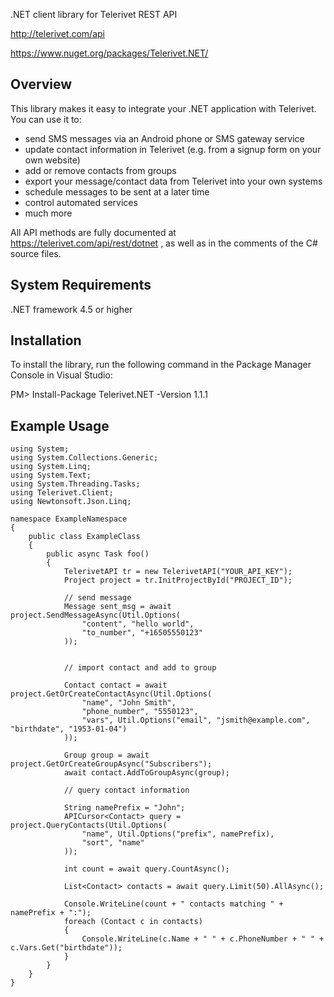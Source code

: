 .NET client library for Telerivet REST API

http://telerivet.com/api

https://www.nuget.org/packages/Telerivet.NET/

Overview
--------
This library makes it easy to integrate your .NET application with Telerivet.
You can use it to:

- send SMS messages via an Android phone or SMS gateway service
- update contact information in Telerivet (e.g. from a signup form on your own website)
- add or remove contacts from groups
- export your message/contact data from Telerivet into your own systems
- schedule messages to be sent at a later time
- control automated services
- much more

All API methods are fully documented at https://telerivet.com/api/rest/dotnet ,
as well as in the comments of the C# source files.

System Requirements
-------------------
.NET framework 4.5 or higher

Installation
------------
To install the library, run the following command in the Package Manager Console in Visual Studio:

PM> Install-Package Telerivet.NET -Version 1.1.1


Example Usage
-------------

```
using System;
using System.Collections.Generic;
using System.Linq;
using System.Text;
using System.Threading.Tasks;
using Telerivet.Client;
using Newtonsoft.Json.Linq;

namespace ExampleNamespace
{
    public class ExampleClass
    {
        public async Task foo()
        {               
            TelerivetAPI tr = new TelerivetAPI("YOUR_API_KEY");
            Project project = tr.InitProjectById("PROJECT_ID");

            // send message
            Message sent_msg = await project.SendMessageAsync(Util.Options(
                "content", "hello world",
                "to_number", "+16505550123"
            ));


            // import contact and add to group

            Contact contact = await project.GetOrCreateContactAsync(Util.Options(
                "name", "John Smith",
                "phone_number", "5550123",
                "vars", Util.Options("email", "jsmith@example.com", "birthdate", "1953-01-04")
            ));

            Group group = await project.GetOrCreateGroupAsync("Subscribers");
            await contact.AddToGroupAsync(group);

            // query contact information

            String namePrefix = "John";
            APICursor<Contact> query = project.QueryContacts(Util.Options(
                "name", Util.Options("prefix", namePrefix),
                "sort", "name"
            ));

            int count = await query.CountAsync();

            List<Contact> contacts = await query.Limit(50).AllAsync();

            Console.WriteLine(count + " contacts matching " + namePrefix + ":");
            foreach (Contact c in contacts)
            {
                Console.WriteLine(c.Name + " " + c.PhoneNumber + " " + c.Vars.Get("birthdate"));
            }    
        }
    }
}
```